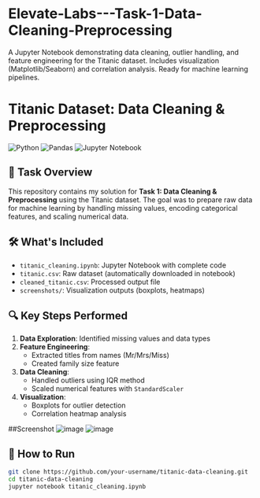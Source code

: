# Elevate-Labs---Task-1-Data-Cleaning-Preprocessing
A Jupyter Notebook demonstrating data cleaning, outlier handling, and feature engineering for the Titanic dataset. Includes visualization (Matplotlib/Seaborn) and correlation analysis. Ready for machine learning pipelines.

# Titanic Dataset: Data Cleaning & Preprocessing

![Python](https://img.shields.io/badge/python-3670A0?style=for-the-badge&logo=python&logoColor=ffdd54)
![Pandas](https://img.shields.io/badge/pandas-%23150458.svg?style=for-the-badge&logo=pandas&logoColor=white)
![Jupyter Notebook](https://img.shields.io/badge/jupyter-%23FA0F00.svg?style=for-the-badge&logo=jupyter&logoColor=white)

## 📌 Task Overview
This repository contains my solution for **Task 1: Data Cleaning & Preprocessing** using the Titanic dataset. The goal was to prepare raw data for machine learning by handling missing values, encoding categorical features, and scaling numerical data.

## 🛠️ What's Included
- `titanic_cleaning.ipynb`: Jupyter Notebook with complete code
- `titanic.csv`: Raw dataset (automatically downloaded in notebook)
- `cleaned_titanic.csv`: Processed output file
- `screenshots/`: Visualization outputs (boxplots, heatmaps)

## 🔍 Key Steps Performed
1. **Data Exploration**: Identified missing values and data types
2. **Feature Engineering**:
   - Extracted titles from names (Mr/Mrs/Miss)
   - Created family size feature
3. **Data Cleaning**:
   - Handled outliers using IQR method
   - Scaled numerical features with `StandardScaler`
4. **Visualization**:
   - Boxplots for outlier detection
   - Correlation heatmap analysis

##Screenshot 
![image](https://github.com/user-attachments/assets/dce7aa76-96bc-4657-a0d1-7bc3898d0b7d)
![image](https://github.com/user-attachments/assets/60edf5cc-d5a1-4a45-a5b5-0e2a95a1382c)

## 🚀 How to Run
```bash
git clone https://github.com/your-username/titanic-data-cleaning.git
cd titanic-data-cleaning
jupyter notebook titanic_cleaning.ipynb
